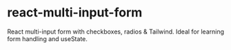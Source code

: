 # react-multi-input-form
 React multi-input form with checkboxes, radios &amp; Tailwind. Ideal for learning form handling and useState.
